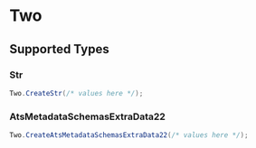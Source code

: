 # Two


## Supported Types

### Str

```csharp
Two.CreateStr(/* values here */);
```

### AtsMetadataSchemasExtraData22

```csharp
Two.CreateAtsMetadataSchemasExtraData22(/* values here */);
```
